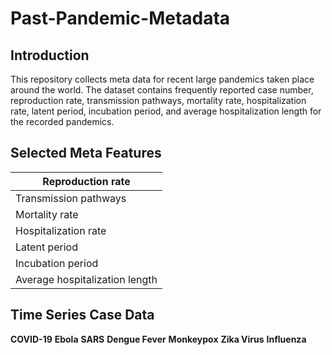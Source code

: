 # Past-Pandemic-Metadata

## Introduction
This repository collects meta data for recent large pandemics taken place around the world. The dataset contains frequently reported case number, reproduction rate, transmission pathways, mortality rate, hospitalization rate, latent period, incubation period, and average hospitalization length for the recorded pandemics. 

## Selected Meta Features
| Reproduction rate |
| --- |
| Transmission pathways |
| Mortality rate | 
| Hospitalization rate |
| Latent period |
| Incubation period |
| Average hospitalization length |

## Time Series Case Data
**COVID-19**
**Ebola**
**SARS**
**Dengue Fever**
**Monkeypox**
**Zika Virus**
**Influenza**
